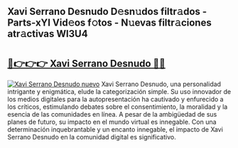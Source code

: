 ## Xavi Serrano Desnudo D𝚎sn𝚞dos filtr𝚊dos - Parts-xYI Vid𝚎os f𝚘tos - N𝚞evas filtr𝚊ciones atr𝚊ctivas Wl3U4

# <h2><a href="http://mb2ecxx.tromn.icu/?c=Xavi+Serrano+Desnudo">🔗👉👉👉 Xavi Serrano Desnudo 🔗🔗</a></h2>

[![Xavi Serrano Desnudo nuevo](https://i.imgur.com/pEAQMta.gif)](http://mb2ecxx.tromn.icu/?c=Xavi+Serrano+Desnudo)
Xavi Serrano Desnudo, una personalidad intrigante y enigmática, elude la categorización simple. Su uso innovador de los medios digitales para la autopresentación ha cautivado y enfurecido a los críticos, estimulando debates sobre el consentimiento, la moralidad y la esencia de las comunidades en línea. A pesar de la ambigüedad de sus planes de futuro, su impacto en el mundo virtual es innegable. Con una determinación inquebrantable y un encanto innegable, el impacto de Xavi Serrano Desnudo en la comunidad digital es significativo.
